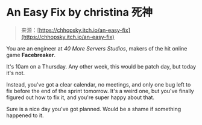 <!--yml
category: 未分类
date: 2024-05-27 14:25:30
-->

# An Easy Fix by christina 死神

> 来源：[https://chhopsky.itch.io/an-easy-fix](https://chhopsky.itch.io/an-easy-fix)

You are an engineer at *40 More Servers Studios*, makers of the hit online game **Facebreaker**.

It's 10am on a Thursday. Any other week, this would be patch day, but today it's not.

Instead, you've got a clear calendar, no meetings, and only one bug left to fix before the end of the sprint tomorrow. It's a weird one, but you've finally figured out how to fix it, and you're super happy about that.

Sure is a nice day you've got planned. Would be a shame if something happened to it.